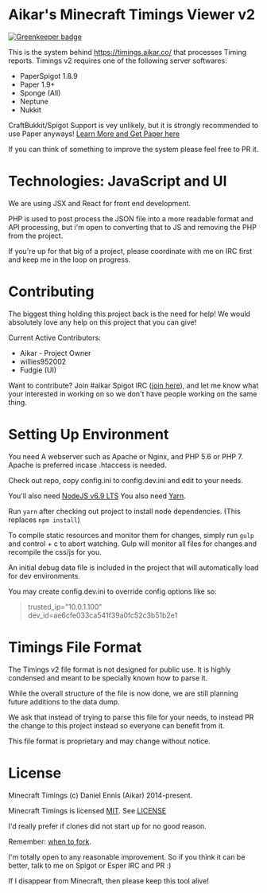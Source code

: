 Aikar's Minecraft Timings Viewer v2
=======

[![Greenkeeper badge](https://badges.greenkeeper.io/aikar/timings.svg)](https://greenkeeper.io/)

This is the system behind <https://timings.aikar.co/> that processes Timing reports.
Timings v2 requires one of the following server softwares:
  - PaperSpigot 1.8.9
  - Paper 1.9+
  - Sponge (All)
  - Neptune
  - Nukkit
 
CraftBukkit/Spigot Support is vey unlikely, but it is strongly recommended to use Paper anyways! [Learn More and Get Paper here](https://paper.emc.gs)

If you can think of something to improve the system please feel free to PR it.

Technologies: JavaScript and UI
======
We are using JSX and React for front end development.

PHP is used to post process the JSON file into a more readable format and API processing, 
but i'm open to converting that to JS and removing the PHP from the project.

If you're up for that big of a project, please coordinate with me on IRC first and keep me in the loop on progress.

Contributing
======
The biggest thing holding this project back is the need for help! 
We would absolutely love any help on this project that you can give!

Current Active Contributors:
  - Aikar - Project Owner
  - willies952002
  - Fudgie (UI)

Want to contribute? Join #aikar Spigot IRC ([join here](https://irc.spi.gt/iris/?channels=#aikar)), 
and let me know what your interested in working on so we don't have people working on the same thing.


Setting Up Environment
=====
You need A webserver such as Apache or Nginx, and PHP 5.6 or PHP 7.
Apache is preferred incase .htaccess is needed.

Check out repo, copy config.ini to config.dev.ini and edit to your needs.

You'll also need [NodeJS v6.9 LTS](https://nodejs.org/en/download/)
You also need [Yarn](https://yarnpkg.com/en/docs/install).

Run `yarn` after checking out project to install node dependencies. (This replaces `npm install`)

To compile static resources and monitor them for changes, simply run `gulp` and control + c to abort watching.
Gulp will monitor all files for changes and recompile the css/js for you.

An initial debug data file is included in the project that will automatically load for dev environments.

You may create config.dev.ini to override config options like so:

>trusted_ip="10.0.1.100"    
>dev_id=ae6cfe033ca541f39a0fc52c3b51b2e1


Timings File Format
======
The Timings v2 file format is not designed for public use. It is highly condensed and meant to be specially known how to parse it.

While the overall structure of the file is now done, we are still planning future additions to the data dump.

We ask that instead of trying to parse this file for your needs, to instead PR the change to this project instead so
everyone can benefit from it.

This file format is proprietary and may change without notice. 

License
======
Minecraft Timings (c) Daniel Ennis (Aikar) 2014-present.

Minecraft Timings is licensed [MIT](https://tldrlegal.com/license/mit-license). See [LICENSE](LICENSE)

I'd really prefer if clones did not start up for no good reason.

Remember: [when to fork](http://jamesdixon.wordpress.com/forking-protocol-why-when-and-how-to-fork-an-open-source-project/).

I'm totally open to any reasonable improvement. So if you think it can be better, talk to me on Spigot or Esper IRC and PR :)

If I disappear from Minecraft, then please keep this tool alive!

